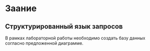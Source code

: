 # Заание

## Структурированный язык запросов

В рамках лабораторной работы необходимо создать базу данных согласно предложенной диаграмме.
